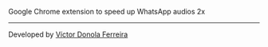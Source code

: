 Google Chrome extension to speed up WhatsApp audios 2x

---

Developed by <a href="https://github.com/vdonoladev">Víctor Donola Ferreira</a>
